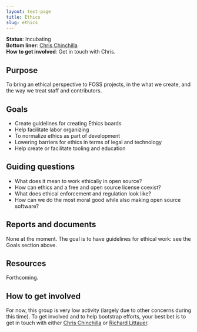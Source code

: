 ```yaml
---
layout: text-page
title: Ethics
slug: ethics
---
```


**Status**: Incubating<br />
**Bottom liner**: [Chris Chinchilla](https://chrischinchilla.com/)<br />
**How to get involved**: Get in touch with Chris.

## Purpose

To bring an ethical perspective to FOSS projects, in the what we create, and the way we treat staff and contributors.

## Goals

- Create guidelines for creating Ethics boards
- Help facilitate labor organizing
- To normalize ethics as part of development
- Lowering barriers for ethics in terms of legal and technology
- Help create or facilitate tooling and education

## Guiding questions

- What does it mean to work ethically in open source?
- How can ethics and a free and open source license coexist?
- What does ethical enforcement and regulation look like?
- How can we do the most moral good while also making open source software?

## Reports and documents

None at the moment. The goal is to have guidelines for ethical work: see the Goals section above.

## Resources

Forthcoming.

## How to get involved

For now, this group is very low activity (largely due to other concerns during this time). To get involved and to help bootstrap efforts, your best bet is to get in touch with either [Chris Chinchilla](https://chrischinchilla.com/) or [Richard Littauer](https://twitter.com/richlitt).
